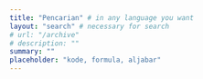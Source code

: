 ```yaml
---
title: "Pencarian" # in any language you want
layout: "search" # necessary for search
# url: "/archive"
# description: ""
summary: ""
placeholder: "kode, formula, aljabar"
---
```

